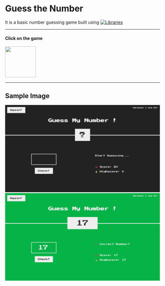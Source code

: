 # Guess the Number
It is a basic number guessing game built using  [![Libraries](https://skills.thijs.gg/icons?i=html,css,js)](https://skills.thijs.gg)
<hr>
<h4>Click on the game</h4> 
<a href="https://indrarjun.github.io/Guess_Number/" target="_blank" rel="noopener noreferrer">
<img src="https://cdn-icons-png.flaticon.com/512/808/808439.png" width=100px height= 100px ></a>

<hr>

## Sample Image
<img src="Sample-Images/sample_1.png">
<img src="Sample-Images/sample2.png">
